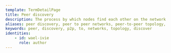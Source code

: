 ```yaml
---
template: TermDetailPage
title: Peer discovery
description: The process by which nodes find each other on the network and initiate contact
aliases: peer discovery, peer to peer networks, peer-to-peer topology, cardano network peer discovery
keywords: peer, discovery, p2p, to, networks, topology, discover
identities: 
    - id: wael-ivie
      role: author
---
```


##
